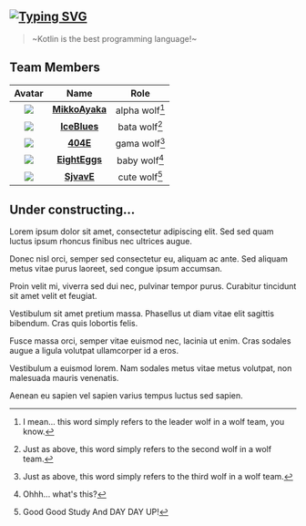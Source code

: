 ## [![Typing SVG](https://readme-typing-svg.herokuapp.com/?font=Roboto+Mono&size=32&width=400&color=FFC2F9E5&duration=3333&lines=WolfLink+DevTeam)](https://git.io/typing-svg)

> ~Kotlin is the best programming language!~


## Team Members

|Avatar|Name|Role|
|:----:|:----:|:----:|
|![](https://avatars.githubusercontent.com/u/77883323?s=80&v=4)|[**MikkoAyaka**](https://github.com/MikkoAyaka)|alpha wolf[^1]|
|![](https://avatars.githubusercontent.com/u/24807179?s=80&v=4)|[**IceBlues**](https://github.com/IceBlues)|bata wolf[^2]|
|![](https://avatars.githubusercontent.com/u/58851040?s=80&v=4)|[**404E**](https://github.com/4o4E)|gama wolf[^3]|
|![](https://avatars.githubusercontent.com/u/72812416?s=80&v=4)|[**EightEggs**](https://github.com/EightEggs)|baby wolf[^4]|
|![](https://avatars.githubusercontent.com/u/125980738?s=80&u=05d5cdc9e5dc8c20260345b641ad98c11cc60540&v=4)|[**SjvavE**](https://github.com/SjvavE)|cute wolf[^5]|


## Under constructing...
Lorem ipsum dolor sit amet, consectetur adipiscing elit. Sed sed quam luctus ipsum rhoncus finibus nec ultrices augue.

Donec nisl orci, semper sed consectetur eu, aliquam ac ante. Sed aliquam metus vitae purus laoreet, sed congue ipsum accumsan.

Proin velit mi, viverra sed dui nec, pulvinar tempor purus. Curabitur tincidunt sit amet velit et feugiat.

Vestibulum sit amet pretium massa. Phasellus ut diam vitae elit sagittis bibendum. Cras quis lobortis felis.

Fusce massa orci, semper vitae euismod nec, lacinia ut enim. Cras sodales augue a ligula volutpat ullamcorper id a eros.

Vestibulum a euismod lorem. Nam sodales metus vitae metus volutpat, non malesuada mauris venenatis.

Aenean eu sapien vel sapien varius tempus luctus sed sapien.


[^1]: I mean... this word simply refers to the leader wolf in a wolf team, you know.
[^2]: Just as above, this word simply refers to the second wolf in a wolf team.
[^3]: Just as above, this word simply refers to the third wolf in a wolf team.
[^4]: Ohhh... what's this?
[^5]: Good Good Study And DAY DAY UP!
